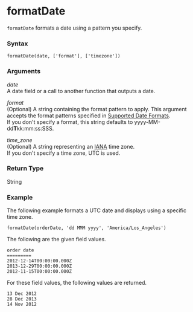 # formatDate<a name="formatDate-function"></a>

`formatDate` formats a date using a pattern you specify\. 

### Syntax<a name="formatDate-function-syntax"></a>

```
formatDate(date, ['format'], ['timezone'])
```

### Arguments<a name="formatDate-function-arguments"></a>

 *date*   
A date field or a call to another function that outputs a date\.

 *format*   
\(Optional\) A string containing the format pattern to apply\. This argument accepts the format patterns specified in [Supported Date Formats](data-source-limits.md#supported-date-formats)\.  
If you don't specify a format, this string defaults to yyyy\-MM\-dd**T**kk:mm:ss:SSS\.

 *time\_zone*   
\(Optional\) A string representing an [IANA](http://www.iana.org/time-zones) time zone\.  
If you don't specify a time zone, UTC is used\.

### Return Type<a name="formatDate-function-return-type"></a>

String

### Example<a name="formatDate-function-example"></a>

The following example formats a UTC date and displays using a specific time zone\.

```
formatDate(orderDate, 'dd MMM yyyy', 'America/Los_Angeles')
```

The following are the given field values\.

```
order date      
=========
2012-12-14T00:00:00.000Z  
2013-12-29T00:00:00.000Z
2012-11-15T00:00:00.000Z
```

For these field values, the following values are returned\.

```
13 Dec 2012
28 Dec 2013
14 Nov 2012
```